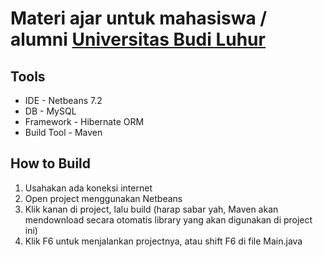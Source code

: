 Materi ajar untuk mahasiswa / alumni [Universitas Budi Luhur](http://www.budiluhur.ac.id/)
===================

Tools
-------------------
* IDE - Netbeans 7.2
* DB - MySQL
* Framework - Hibernate ORM
* Build Tool - Maven

How to Build
-------------------
1. Usahakan ada koneksi internet
2. Open project menggunakan Netbeans
3. Klik kanan di project, lalu build 
    (harap sabar yah, Maven akan mendownload secara otomatis library yang akan digunakan di project ini)
4. Klik F6 untuk menjalankan projectnya, atau shift F6 di file Main.java

